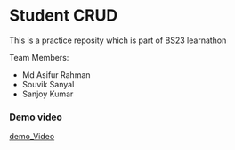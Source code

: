 # Student CRUD
This is a practice reposity which is part of BS23 learnathon

Team Members:      
- Md Asifur Rahman
- Souvik Sanyal
- Sanjoy Kumar

### Demo video
[demo_Video](demo.gif)
